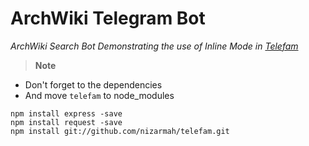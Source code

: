 # ArchWiki Telegram Bot
_ArchWiki Search Bot Demonstrating the use of Inline Mode in [Telefam](https://github.com/nizarmah/telefam/)_

> **Note**
* Don't forget to the dependencies
* And move `telefam` to node_modules

```
npm install express -save
npm install request -save
npm install git://github.com/nizarmah/telefam.git
```